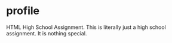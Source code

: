 # profile
HTML High School Assignment.
This is literally just a high school assignment. It is nothing special.
